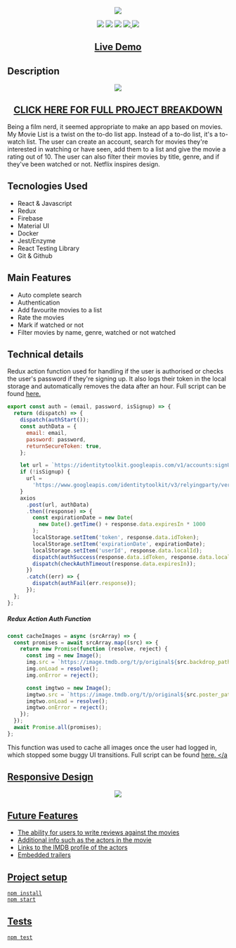 <p align="center">
  <img src="https://res.cloudinary.com/dndp8567v/image/upload/v1608638697/logo_cropped_3186109ffe.png">
</p>

<p align="center">
<img src="https://img.shields.io/badge/madeby-cam71101-green" />
<img src="https://img.shields.io/github/languages/top/cam71101/My-Movie-List" />
<img src="https://img.shields.io/github/last-commit/cam71101/My-Movie-List" />
<a href="https://twitter.com/d_fisherWebDev" alt="twitter">
<img src="https://img.shields.io/twitter/follow/d_fisherWebDev?style=social" />
</a>
<img src="https://img.shields.io/badge/react-17.0.1-green" />
</p>

<h2 align="center"><a  href="https://cam71101.github.io/My-Movie-List">Live Demo</a></h2>

## Description

<p align="center">
<img src="https://res.cloudinary.com/dndp8567v/image/upload/v1608640031/MyMoveListDesktop_f2fa3c32de.gif" />
</p>

<h2 align="center"><a  href="https://d-fisher.com/my-movie-list">CLICK HERE FOR FULL PROJECT BREAKDOWN</a></h2>

Being a film nerd, it seemed appropriate to make an app based on movies. My Movie List is a twist on the to-do list app. Instead of a to-do list, it's a to-watch list. The user can create an account, search for movies they're interested in watching or have seen, add them to a list and give the movie a rating out of 10. The user can also filter their movies by title, genre, and if they've been watched or not. Netflix inspires design.

## Tecnologies Used

- React & Javascript
- Redux
- Firebase
- Material UI
- Docker
- Jest/Enzyme
- React Testing Library
- Git & Github

## Main Features

- Auto complete search
- Authentication
- Add favourite movies to a list
- Rate the movies
- Mark if watched or not
- Filter movies by name, genre, watched or not watched

## Technical details

Redux action function used for handling if the user is authorised or checks the user's password if they're signing up. It also logs their token in the local storage and automatically removes the data after an hour. Full script can be found <a href= "https://github.com/cam71101/My-Movie-List/blob/a5525115ab3b2cf7b3eac7abdb410d4921e39cfe/src/store/actions/auth.js#L42-L72"> here. </a>

```javascript
export const auth = (email, password, isSignup) => {
  return (dispatch) => {
    dispatch(authStart());
    const authData = {
      email: email,
      password: password,
      returnSecureToken: true,
    };

    let url = `https://identitytoolkit.googleapis.com/v1/accounts:signUp?key=AIzaSyDMF4MLFrGLwT2dxvn_070wiDQe9GiW0Pk`;
    if (!isSignup) {
      url =
        'https://www.googleapis.com/identitytoolkit/v3/relyingparty/verifyPassword?key=AIzaSyDMF4MLFrGLwT2dxvn_070wiDQe9GiW0Pk';
    }
    axios
      .post(url, authData)
      .then((response) => {
        const expirationDate = new Date(
          new Date().getTime() + response.data.expiresIn * 1000
        );
        localStorage.setItem('token', response.data.idToken);
        localStorage.setItem('expirationDate', expirationDate);
        localStorage.setItem('userId', response.data.localId);
        dispatch(authSuccess(response.data.idToken, response.data.localId));
        dispatch(checkAuthTimeout(response.data.expiresIn));
      })
      .catch((err) => {
        dispatch(authFail(err.response));
      });
  };
};
```

##### Redux Action Auth Function

```javascript
const cacheImages = async (srcArray) => {
  const promises = await srcArray.map((src) => {
    return new Promise(function (resolve, reject) {
      const img = new Image();
      img.src = `https://image.tmdb.org/t/p/original${src.backdrop_path}`;
      img.onLoad = resolve();
      img.onError = reject();

      const imgtwo = new Image();
      imgtwo.src = `https://image.tmdb.org/t/p/original${src.poster_path}`;
      imgtwo.onLoad = resolve();
      imgtwo.onError = reject();
    });
  });
  await Promise.all(promises);
};
```

This function was used to cache all images once the user had logged in, which stopped some buggy UI transitions. Full script can be found <a href= "https://github.com/cam71101/My-Movie-List/blob/657db207bf811fc880a3bb76e78fe08c77f75420/src/containers/Home/Home.js#L85-L100"> here. </a

## Responsive Design

<p align="center">
<img src="https://res.cloudinary.com/dndp8567v/image/upload/v1608643280/MyMoveListResponsive_e556aab736.gif" />
</p>

## Future Features

- The ability for users to write reviews against the movies
- Additional info such as the actors in the movie
- Links to the IMDB profile of the actors
- Embedded trailers

## Project setup

```
npm install
npm start
```

## Tests

```
npm test
```
